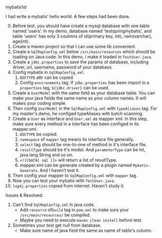 mybatis1st

I had write a mybatis' hello world. A few steps had been done.

0. Before test, you should have create a mysql database with one table named 'users'. In my demo, database named 'testspringmybatis', and table 'users' has only 3 coulmns of id(primary key, int), nam(varchar), age(int).
1. Create a maven project so that I can use some lib convenient.
2. Create a ```SqlMapConfig.xml``` below ```/src/main/resources``` which should be loading on Java code. In this demo, I make it loaded in ```TestUser.java```.
3. Create a ```jdbc.properties``` to save the params of database, including driver, url, username, password of your database.
4. Config mybatis in ```SqlMapConfig.xml```.
    1. ```DOCTYPE``` attr can be copied.
    2. Config ```environments``` tag. If ```jdbc.properties``` has been import in a ```properties``` tag, ```${jdbc.driver}``` can be used.
5. Create a ```UserModel``` with the same field as your database table. You can make your java fields the same name as your column names. It will makes your coding simple. 
6. Then config ```UserModel``` in the ```SqlMapConfig.xml``` with ```typeAliases``` tag. For my master's demo, he configed typeAliases with batch scanning.
7. Create a ```User``` as interface and ```User.xml``` as mapper xml. In this step, make sure every method in a interface has been configed in its mapper.xml.
    1. ```DOCTYPE``` be copied.
    2. ```namespace``` of ```mapper``` tag means its interface file generally.
    3. ```select``` tag should be one-to-one of method in it's interface file.
    4. ```resultType``` should be it's model. And ```parameterType``` can be int, java.lang.String and so on.
    5. ```<![CDATA[ sql ]]>``` will return a list of resultType.
    6. mapper.xml can be generate created by a plugin named ```Mybatis-Generato```. And I haven't test it.
8. Then config your mapper to ```SqlMapConfig.xml``` with ```mapper``` tag.
9. Now you can test your mybatis with ```TestUser.java```.
10. ```log4j.properties``` copied from internet. Haven't study it.


Issues & Resolved:
1. Can't find ```SqlMapConfig.xml``` in java code.
    * Add ```resource``` of```build``` tag in ```pom.xml``` to make sure your ```/src/main/resources/``` be compiled.
    * Maybe you need to execute ```maven clean install``` before test.
2. Sometimes your test get null from database.
    * Make sure name of java field the same as name of table's column.